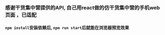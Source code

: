 ### 感谢干货集中营提供的API, 自己用react做的仿干货集中营的手机web页面 ，已适配

#### `npm install`安装依赖后,  `npm run start`后就能在浏览器预览效果
